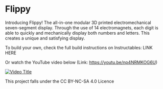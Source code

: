 # Flippy
Introducing Flippy! The all-in-one modular 3D printed electromechanical seven-segment display. Through the use of 14 electromagnets, each digit is able to quickly and mechanically display both numbers and letters. This creates a unique and satisfying display.

To build your own, check the full build instructions on Instructables: LINK HERE

Or watch the YouTube video below (Link: https://youtu.be/np4NRMKOG6U)

[![Video Title](https://img.youtube.com/vi/np4NRMKOG6U/0.jpg)](https://www.youtube.com/watch?v=np4NRMKOG6U)

This project falls under the CC BY-NC-SA 4.0 Licence
